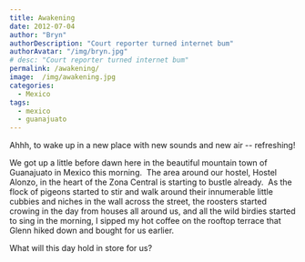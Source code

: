 ```yaml
---
title: Awakening
date: 2012-07-04
author: "Bryn"
authorDescription: "Court reporter turned internet bum"
authorAvatar: "/img/bryn.jpg"
# desc: "Court reporter turned internet bum"
permalink: /awakening/
image:  /img/awakening.jpg
categories:
  - Mexico
tags:
  - mexico
  - guanajuato
---
```

Ahhh, to wake up in a new place with new sounds and new air -- refreshing!

We got up a little before dawn here in the beautiful mountain town of Guanajuato in Mexico this morning.  The area around our hostel, Hostel Alonzo, in the heart of the Zona Central is starting to bustle already.  As the flock of pigeons started to stir and walk around their innumerable little cubbies and niches in the wall across the street, the roosters started crowing in the day from houses all around us, and all the wild birdies started to sing in the morning, I sipped my hot coffee on the rooftop terrace that Glenn hiked down and bought for us earlier.

What will this day hold in store for us?
